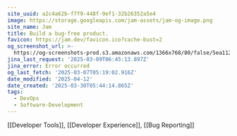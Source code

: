 ```yaml
---
site_uuid: a2c4a62b-f7f9-448f-9ef1-32b26352a5e4
image: https://storage.googleapis.com/jam-assets/jam-og-image.png
site_name: Jam
title: Build a bug-free product.
favicon: https://jam.dev/favicon.ico?cache-bust=2
og_screenshot_url: >-
  https://og-screenshots-prod.s3.amazonaws.com/1366x768/80/false/5ea11288f688d75a4d2cc189fe4da2faebb5b4ad4aed453240e568e77035fd3a.jpeg
jina_last_request: '2025-03-09T06:45:13.897Z'
jina_error: Error occurred
og_last_fetch: '2025-03-07T05:19:02.916Z'
date_modified: '2025-04-12'
date_created: '2025-03-30T05:44:14.865Z'
tags:
  - DevOps
  - Software-Development
---
```














[[Developer Tools]], [[Developer Experience]], [[Bug Reporting]]


